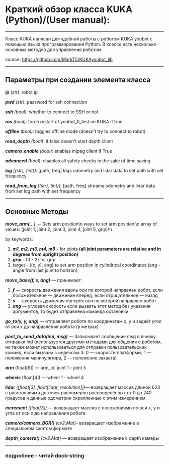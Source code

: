 # Краткий обзор класса KUKA (Python)/(User manual):
____
Класс KUKA написан для удобной работы с роботом KUKA youbot с помощью языка программирования Python. В классе есть несколько основных методов для управления роботом.

source: https://github.com/MarkT5/KUKAyoubot_lib
____
## Параметры при создании элемента класса
___ip___ _(str)_: robot ip

___pwd___ _(str)_: password for ssh connection

___ssh___ _(bool)_: whether to connect to SSH or not

___ros___ _(bool)_: force restart of youbot_tl_test on KUKA if true

___offline___ _(bool)_: toggles offline mode (doesn't try to connect to robot)

___read_depth___ _(bool)_: if false doesn't start depth client

___camera_enable___ _(bool)_: enables mjpeg client if True

___advanced___ _(bool)_: disables all safety checks in the sake of time saving

___log___ _[(str), (int)]_: [path, freq] logs odometry and lidar data to set path with set frequency

___read_from_log___ _[(str), (int)]_: [path, freq] streams odometry and lidar data from set log path with set frequency
___
## Основные Методы

___move_arm(...)___ — Sets arm position\n
        ways to set arm position:\n
        array of values: (joint 1, joint 2, joint 3, joint 4, joint 5, grip)\n
        
by keywords:

1. ___m1, m2, m3, m4, m5___ - for joints __(all joint parameters are relative and in degrees from upright position)__
2.    ___grip___ - (0 - 2) for grip
3.    target - ((x, y), ang) to set arm position in cylindrical coordinates (ang - angle from last joint to horizon)
        

___move_base(f, s, ang)___ — принимает:

1. ___f___ — скорость движения вдоль оси по которой направлен робот, если положительное — движение вперёд, если отрицательное — назад,
2. ___s___ — скорость движения поперёк оси по которой направлен робот
3. ___ang___ — угловая скорость
если вызвать этот метод без указания аргументов, то будет отправлена команда остановки

___go_to(x, y, ang)___ — отправляет робота по координатам x, y и задаёт угол от оси x до направления робота (в метрах)



___post_to_send_data(ind, msg)___ — Записывает сообщение msg в ячейку отправки ind (используется другими методами для общения с роботом, но также может использоваться для отправки пользовательских команд, если вызвана с индексом 3. 0 — скорости платформы, 1 — положения манипулятора, 2 — положение захвата)


___arm___ (float[6]) — arm_id, joint 1 - joint 5 

___wheels___ (float[4]) — wheel 1 - wheel 4

___lidar___ _([float[3], float[lidar_resolution]])_— возвращает массив длиной 623 с расстояниями до точек равномерно распределённых от 0 до 240 градусов и данные одометрии скрепленные с этим измерением

___increment___ _(float[3])_ — возвращает массив с положениями по оси x, y и угла от оси x до направления робота

___camera/camera_BGR()___ _(cv2.Mat)_- возвращает изображение в специальном сжатом формате

___depth_camera()___ _(cv2.Mat)_ — возвращает изображение с depth камеры


___
### подробнее - читай dock-string